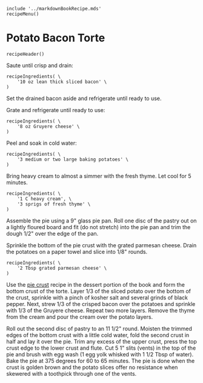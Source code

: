 ~~~ markdown-script
include '../markdownBookRecipe.mds'
recipeMenu()
~~~

# Potato Bacon Torte

~~~ markdown-script
recipeHeader()
~~~

Saute until crisp and drain:

~~~ markdown-script
recipeIngredients( \
    '10 oz lean thick sliced bacon' \
)
~~~

Set the drained bacon aside and refrigerate until ready to use.

Grate and refrigerate until ready to use:

~~~ markdown-script
recipeIngredients( \
    '8 oz Gruyere cheese' \
)
~~~

Peel and soak in cold water:

~~~ markdown-script
recipeIngredients( \
    '3 medium or two large baking potatoes' \
)
~~~

Bring heavy cream to almost a simmer with the fresh thyme. Let cool for 5 minutes.

~~~ markdown-script
recipeIngredients( \
    '1 C heavy cream', \
    '3 sprigs of fresh thyme' \
)
~~~

Assemble the pie using a 9" glass pie pan. Roll one disc of the pastry out on a lightly floured
board and fit (do not stretch) into the pie pan and trim the dough 1/2" over the edge of the pan.

Sprinkle the bottom of the pie crust with the grated parmesan cheese. Drain the potatoes on a paper
towel and slice into 1/8" rounds.

~~~ markdown-script
recipeIngredients( \
    '2 Tbsp grated parmesan cheese' \
)
~~~

Use the
[pie crust](#url=PieCrust.md&var.vCategory='Desserts')
recipe in the dessert portion of the book and form the bottom crust of the torte. Layer 1/3 of the
sliced potato over the bottom of the crust, sprinkle with a pinch of kosher salt and several grinds
of black pepper. Next, strew 1/3 of the crisped bacon over the potatoes and sprinkle with 1/3 of the
Gruyere cheese. Repeat two more layers. Remove the thyme from the cream and pour the cream over the
potato layers.

Roll out the second disc of pastry to an 11 1/2" round. Moisten the trimmed edges of the bottom
crust with a little cold water, fold the second crust in half and lay it over the pie. Trim any
excess of the upper crust, press the top crust edge to the lower crust and flute. Cut 5 1" slits
(vents) in the top of the pie and brush with egg wash (1 egg yolk whisked with 1 1/2 Tbsp of water).
Bake the pie at 375 degrees for 60 to 65 minutes. The pie is done when the crust is golden brown and
the potato slices offer no resistance when skewered with a toothpick through one of the vents.
